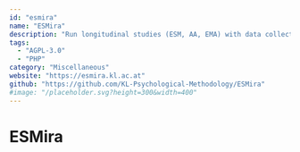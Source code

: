 ```yaml
---
id: "esmira"
name: "ESMira"
description: "Run longitudinal studies (ESM, AA, EMA) with data collection and communication with participants being completely anonymous."
tags:
  - "AGPL-3.0"
  - "PHP"
category: "Miscellaneous"
website: "https://esmira.kl.ac.at"
github: "https://github.com/KL-Psychological-Methodology/ESMira"
#image: "/placeholder.svg?height=300&width=400"
---
```


# ESMira
